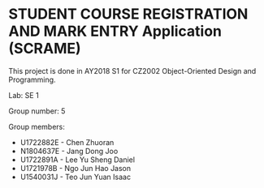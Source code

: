 # STUDENT COURSE REGISTRATION AND MARK ENTRY Application (SCRAME) 

This project is done in AY2018 S1 for CZ2002 Object-Oriented Design and Programming.

Lab: SE 1

Group number: 5 

Group members:
- U1722882E - Chen Zhuoran
- N1804637E - Jang Dong Joo
- U1722891A - Lee Yu Sheng Daniel
- U1721978B - Ngo Jun Hao Jason
- U1540031J - Teo Jun Yuan Isaac

